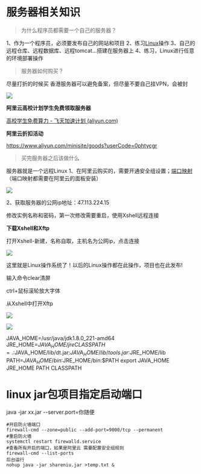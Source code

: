 # 服务器相关知识

> 为什么程序员都需要一个自己的服务器？

1、作为一个程序员，必须要发布自己的网站和项目
2、练习[Linux](https://so.csdn.net/so/search?from=pc_blog_highlight&q=Linux)操作
3、自己的远程仓库、远程数据库、远程tomcat…搭建在服务器上
4、练习，Linux进行任意的环境部署操作

> 服务器如何购买？

尽量打折的时候买
香港服务器可以避免备案，但尽量不要自己挂VPN，会被封

![](https://img-blog.csdnimg.cn/20200603110611759.png?x-oss-process=image/watermark,type_ZmFuZ3poZW5naGVpdGk,shadow_10,text_aHR0cHM6Ly9ibG9nLmNzZG4ubmV0L0N1dGVfYmFieQ==,size_16,color_FFFFFF,t_70)

**阿里云高校计划学生免费领取服务器**

[高校学生免费算力 - 飞天加速计划 (aliyun.com)](https://developer.aliyun.com/plan/student)

**阿里云折扣活动**

https://www.aliyun.com/minisite/goods?userCode=0phtycgr

> 买完服务器之后该做什么

服务器就是一个远程Linux
1、在阿里云购买的，需要开通安全组设置；[端口映射](https://so.csdn.net/so/search?from=pc_blog_highlight&q=端口映射)（端口映射都需要在阿里云的面板安装）

![](https://img-blog.csdnimg.cn/20200603111220813.png?x-oss-process=image/watermark,type_ZmFuZ3poZW5naGVpdGk,shadow_10,text_aHR0cHM6Ly9ibG9nLmNzZG4ubmV0L0N1dGVfYmFieQ==,size_16,color_FFFFFF,t_70)

2、获取服务器的公网ip地址：47.113.224.15

修改实例名称和密码，第一次修改需要重启，使用Xshell远程连接

**下载Xshell和Xftp**

打开Xshell-新建，名称自取，主机名为公网ip，点击连接

![](https://img-blog.csdnimg.cn/20200603112144497.png?x-oss-process=image/watermark,type_ZmFuZ3poZW5naGVpdGk,shadow_10,text_aHR0cHM6Ly9ibG9nLmNzZG4ubmV0L0N1dGVfYmFieQ==,size_16,color_FFFFFF,t_70)

这里就是Linux操作系统了！以后的Linux操作都在此操作，项目也在此发布!

输入命令clear清屏

ctrl+鼠标滚轮放大字体

从Xshell中打开Xftp

![](https://img-blog.csdnimg.cn/28f5d83f9b384914bb330150c4a41257.png?x-oss-process=image/watermark,type_ZHJvaWRzYW5zZmFsbGJhY2s,shadow_50,text_Q1NETiBAU3Vja2VyX-iLjw==,size_20,color_FFFFFF,t_70,g_se,x_16)

![](https://img-blog.csdnimg.cn/62f6d8946fba47478e33034ddce3f105.png?x-oss-process=image/watermark,type_ZHJvaWRzYW5zZmFsbGJhY2s,shadow_50,text_Q1NETiBAU3Vja2VyX-iLjw==,size_20,color_FFFFFF,t_70,g_se,x_16)

JAVA_HOME=/usr/java/jdk1.8.0_221-amd64      
JRE_HOME=$JAVA_HOME/jre
CLASSPATH=.:$JAVA_HOME/lib/dt.jar:$JAVA_HOME/lib/tools.jar:$JRE_HOME/lib
PATH=$JAVA_HOME/bin:$JRE_HOME/bin:$PATH
export JAVA_HOME JRE_HOME PATH CLASSPATH

# linux jar包项目指定启动端口

java -jar xx.jar --server.port=你随便

```
#开启防火墙端口
firewall-cmd --zone=public --add-port=9000/tcp --permanent
#重启防火墙
systemctl restart firewalld.service
#查看所有开启的端口，如果是阿里云 需要配置安全组规则
firewall-cmd --list-ports
后台运行
nohup java -jar shareniu.jar >temp.txt &
```

